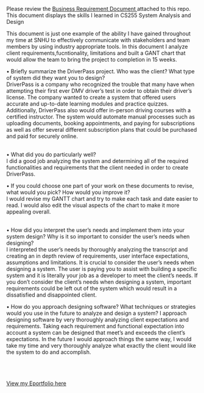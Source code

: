 

Please review the [Business Requirement Document ](https://github.com/JessicaDuft/DriverPass/blob/main/Business_Requirements.docx) attached to this repo. This document displays the skills I learned in CS255 System Analysis and Design 
<br/>


This document is just one example of the ability I have gained throughout my time at SNHU to effectively communicate with stakeholders and team members by using industry appropriate tools. In this document I analyze client requirements,fucntionality, limitations and built a GANT chart that would allow the team to bring the project to completion in 15 weeks. 
<br/>


•	Briefly summarize the DriverPass project. Who was the client? What type of system did they want you to design?
<br/>
DriverPass is a company who recognized the trouble that many have when attempting their first ever DMV driver’s test in order to obtain their driver’s license. The company wanted to create a system that offered users accurate and up-to-date learning modules and practice quizzes. Additionally, DriverPass also would offer in-person driving courses with a certified instructor. The system would automate manual processes such as uploading documents, booking appointments, and paying for subscriptions as well as offer several different subscription plans that could be purchased and paid for securely online. 
<br/>
<br/>

•	What did you do particularly well?
<br/>
I did a good job analyzing the system and determining all of the required functionalities and requirements that the client needed in order to create DriverPass.
<br/>


•	If you could choose one part of your work on these documents to revise, what would you pick? How would you improve it?
<br/>
I would revise my GANTT chart and try to make each task and date easier to read. I would also edit the visual aspects of the chart to make it more appealing overall. 
<br/>
<br/>

•	How did you interpret the user’s needs and implement them into your system design? Why is it so important to consider the user’s needs when designing?
<br/>
I interpreted the user’s needs by thoroughly analyzing the transcript and creating an in depth review of requirements, user interface expectations, assumptions and limitations. It is crucial to consider the user’s needs when designing a system. The user is paying you to assist with building a specific system and it is literally your job as a developer to meet the client’s needs. If you don’t consider the client’s needs when designing a system, important requirements could be left out of the system which would result in a dissatisfied and disappointed client. 
<br/>

•	How do you approach designing software? What techniques or strategies would you use in the future to analyze and design a system?
I approach designing software by very thoroughly analyzing client expectations and requirements. Taking each requirement and functional expectation into account a system can be designed that meet’s and exceeds the client’s expectations. In the future I would approach things the same way, I would take my time and very thoroughly analyze what exactly the client would like the system to do and accomplish. 
<br/>
<br/>
<br/>
<br/>

[View my Eportfolio here](https://github.com/JessicaDuft/EPortfolio)

